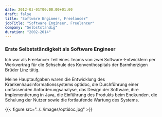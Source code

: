 ```yaml
---
date: 2012-03-01T00:00:00+01:00
draft: false
title: "Software Engineer, Freelancer"
jobTitle: "Software Engineer, Freelancer"
company: "Selbstständig"
duration: "2002-2014"
---
```


### Erste Selbstständigkeit als Software Engineer

Ich war als Freelancer Teil eines Teams von zwei Software-Entwicklern per Werkvertrag für die Sehschule des Konventhospitals der Barmherzigen Brüder Linz tätig.

Meine Hauptaufgaben waren die Entwicklung des Krankenhausinformationssystems optidoc, die Durchführung einer umfassenden Anforderungsanalyse, das Design der Software, ihre Implementierung in Java, die Einführung des Produkts beim Endkunden, die Schulung der Nutzer sowie die fortlaufende Wartung des Systems.

{{< figure src="../../images/optidoc.jpg" >}}
